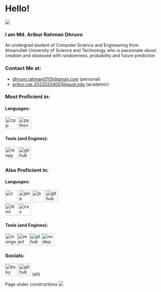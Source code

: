 # Hello!
![](https://gifdb.com/images/high/pokemon-poliwrath-waving-hello-caxkwd6bb9lwx3q9.gif)

### I am Md. Aribur Rahman Dhruvo
An undergrad student of Computer Science and Engineering from Ahsanullah University of Science and Technology who is passionate about creation and obsessed with randomness, probability and future prediction

### Contact Me at:
- dhruvo.rahman0705@gmail.com (personal)
- aribur.cse.20220204003@aust.edu (academic)

### Most Proficient in:
#### Languages:

[<img src='https://upload.wikimedia.org/wikipedia/commons/thumb/1/18/ISO_C%2B%2B_Logo.svg/250px-ISO_C%2B%2B_Logo.svg.png' alt='cpp' height='40'>](https://en.wikipedia.org/wiki/C++)  [<img src='https://upload.wikimedia.org/wikipedia/commons/thumb/c/c3/Python-logo-notext.svg/150px-Python-logo-notext.svg.png' alt='python' height='40'>](https://www.python.org/)  
#### Tools (and Engines):
[<img src='https://www.renpy.org/static/index-logo.png' alt='renpy' height='40'>](https://www.renpy.org/)  [<img src='https://i.imgur.com/P31DZba.png' alt='github' height='40'>](https://www.rpgmakerweb.com/)  


### Also Proficient in:
#### Languages:

[<img src='https://upload.wikimedia.org/wikipedia/commons/thumb/1/18/C_Programming_Language.svg/380px-C_Programming_Language.svg.png?20201031132917' alt='c' height='40'>](https://en.wikipedia.org/wiki/C_(programming_language))  [<img src='https://upload.wikimedia.org/wikipedia/en/thumb/3/30/Java_programming_language_logo.svg/121px-Java_programming_language_logo.svg.png' alt='java' height='40'>](https://www.java.com/en/)  [<img src='https://cdn-icons-png.freepik.com/512/5968/5968292.png' alt='js' height='40'>](https://www.javascript.com/)  [<img src='https://res.cloudinary.com/cagatayc/image/upload/c_scale,w_500/v1493914344/bf.png' alt='github' height='40'>](https://en.wikipedia.org/wiki/Brainfuck)  
[<img src='https://cdn.iconscout.com/icon/free/png-256/free-html-5-logo-icon-download-in-svg-png-gif-file-formats--programming-langugae-language-pack-logos-icons-1175208.png' alt='html' height='40'>](https://en.wikipedia.org/wiki/HTML) [<img src='https://cdn.iconscout.com/icon/free/png-256/free-css3-logo-icon-download-in-svg-png-gif-file-formats--css-programming-langugae-language-pack-logos-icons-1175237.png?f=webp' alt='css' height='40'>](https://en.wikipedia.org/wiki/CSS)  
#### Tools (and Engines):
[<img src='https://svgmix.com/uploads/skillicons/5c80e9-mongodb.svg' alt='mongodb' height='40'>](https://www.mongodb.com/)[<img src='https://upload.wikimedia.org/wikipedia/commons/thumb/3/30/React_Logo_SVG.svg/250px-React_Logo_SVG.svg.png' alt='react' height='40'>](https://react.dev/)[<img src='https://vite.dev/logo.svg' alt='github' height='40'>](https://vite.dev/)[<img src='https://cdn.iconscout.com/icon/free/png-256/free-node-js-logo-icon-download-in-svg-png-gif-file-formats--nodejs-programming-language-pack-logos-icons-1174925.png?f=webp' alt='nodejs' height='40'>](https://nodejs.org/en)
### Socials: 
[<img src='https://upload.wikimedia.org/wikipedia/commons/thumb/7/7a/Bluesky_Logo.svg/40px-Bluesky_Logo.svg.png' alt='bsky' height='40'>](https://bsky.app/profile/kashikizu.bsky.social)  [<img src='https://cdn.jsdelivr.net/npm/simple-icons@3.0.1/icons/github.svg' alt='github' height='40'>](https://github.com/kashikizu)  (alt)

Page under constructions
![](https://media.tenor.com/42bcTn0iuVgAAAAi/under-construction-pikachu.gif)
